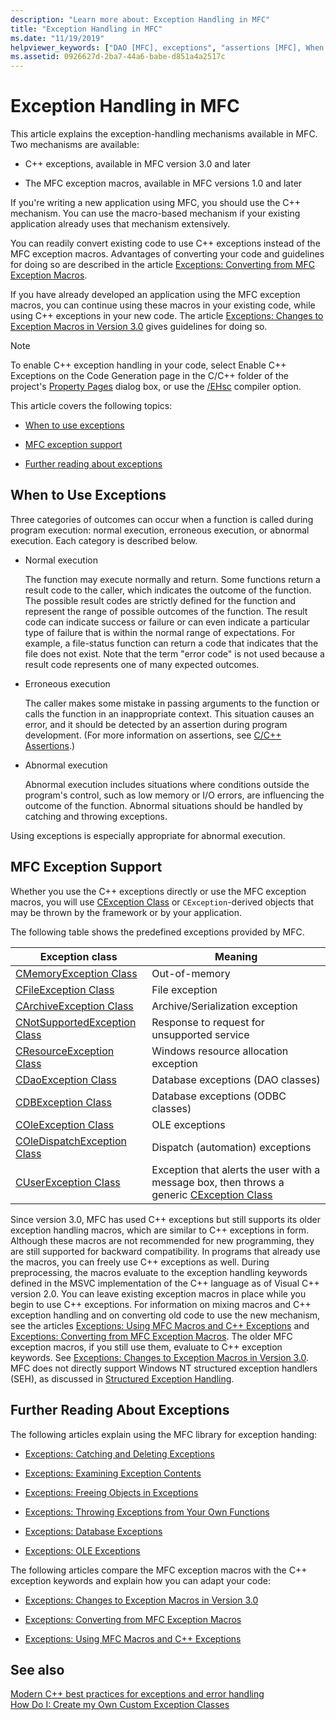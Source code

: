 ```yaml
---
description: "Learn more about: Exception Handling in MFC"
title: "Exception Handling in MFC"
ms.date: "11/19/2019"
helpviewer_keywords: ["DAO [MFC], exceptions", "assertions [MFC], When to use exceptions", "exception handling [MFC], MFC", "resource allocation exception", "resources [MFC], allocating", "keywords [MFC], exception handling", "errors [MFC], detected by assertions", "ODBC exceptions [MFC]", "serialization [MFC], exceptions", "Automation [MFC], exceptions", "exception macros [MFC]", "predefined exceptions [MFC]", "C++ exception handling [MFC], enabling", "C++ exception handling [MFC], MFC applications", "requests for unsupported services [MFC]", "database exceptions [MFC]", "archive exceptions [MFC]", "MFC, exceptions", "C++ exception handling [MFC], types of", "macros [MFC], exception handling", "abnormal program execution [MFC]", "OLE exceptions [MFC], MFC exception handling", "error handling [MFC], exceptions and", "class libraries [MFC], exception support", "exceptions [MFC], MFC macros vs. C++ keywords", "memory [MFC], out-of-memory exceptions", "Windows [MFC], resource allocation exceptions", "macros [MFC], MFC exception macros", "function calls [MFC], results", "out-of-memory exceptions [MFC]"]
ms.assetid: 0926627d-2ba7-44a6-babe-d851a4a2517c
---
```

# Exception Handling in MFC

This article explains the exception-handling mechanisms available in MFC. Two mechanisms are available:

- C++ exceptions, available in MFC version 3.0 and later

- The MFC exception macros, available in MFC versions 1.0 and later

If you're writing a new application using MFC, you should use the C++ mechanism. You can use the macro-based mechanism if your existing application already uses that mechanism extensively.

You can readily convert existing code to use C++ exceptions instead of the MFC exception macros. Advantages of converting your code and guidelines for doing so are described in the article [Exceptions: Converting from MFC Exception Macros](exceptions-converting-from-mfc-exception-macros.md).

If you have already developed an application using the MFC exception macros, you can continue using these macros in your existing code, while using C++ exceptions in your new code. The article [Exceptions: Changes to Exception Macros in Version 3.0](exceptions-changes-to-exception-macros-in-version-3-0.md) gives guidelines for doing so.

> [!NOTE]
> To enable C++ exception handling in your code, select Enable C++ Exceptions on the Code Generation page in the C/C++ folder of the project's [Property Pages](../build/reference/property-pages-visual-cpp.md) dialog box, or use the [/EHsc](../build/reference/eh-exception-handling-model.md) compiler option.

This article covers the following topics:

- [When to use exceptions](#_core_when_to_use_exceptions)

- [MFC exception support](#_core_mfc_exception_support)

- [Further reading about exceptions](#_core_further_reading_about_exceptions)

## <a name="_core_when_to_use_exceptions"></a> When to Use Exceptions

Three categories of outcomes can occur when a function is called during program execution: normal execution, erroneous execution, or abnormal execution. Each category is described below.

- Normal execution

   The function may execute normally and return. Some functions return a result code to the caller, which indicates the outcome of the function. The possible result codes are strictly defined for the function and represent the range of possible outcomes of the function. The result code can indicate success or failure or can even indicate a particular type of failure that is within the normal range of expectations. For example, a file-status function can return a code that indicates that the file does not exist. Note that the term "error code" is not used because a result code represents one of many expected outcomes.

- Erroneous execution

   The caller makes some mistake in passing arguments to the function or calls the function in an inappropriate context. This situation causes an error, and it should be detected by an assertion during program development. (For more information on assertions, see [C/C++ Assertions](/visualstudio/debugger/c-cpp-assertions).)

- Abnormal execution

   Abnormal execution includes situations where conditions outside the program's control, such as low memory or I/O errors, are influencing the outcome of the function. Abnormal situations should be handled by catching and throwing exceptions.

Using exceptions is especially appropriate for abnormal execution.

## <a name="_core_mfc_exception_support"></a> MFC Exception Support

Whether you use the C++ exceptions directly or use the MFC exception macros, you will use [CException Class](reference/cexception-class.md) or `CException`-derived objects that may be thrown by the framework or by your application.

The following table shows the predefined exceptions provided by MFC.

|Exception class|Meaning|
|---------------------|-------------|
|[CMemoryException Class](reference/cmemoryexception-class.md)|Out-of-memory|
|[CFileException Class](reference/cfileexception-class.md)|File exception|
|[CArchiveException Class](reference/carchiveexception-class.md)|Archive/Serialization exception|
|[CNotSupportedException Class](reference/cnotsupportedexception-class.md)|Response to request for unsupported service|
|[CResourceException Class](reference/cresourceexception-class.md)|Windows resource allocation exception|
|[CDaoException Class](reference/cdaoexception-class.md)|Database exceptions (DAO classes)|
|[CDBException Class](reference/cdbexception-class.md)|Database exceptions (ODBC classes)|
|[COleException Class](reference/coleexception-class.md)|OLE exceptions|
|[COleDispatchException Class](reference/coledispatchexception-class.md)|Dispatch (automation) exceptions|
|[CUserException Class](reference/cuserexception-class.md)|Exception that alerts the user with a message box, then throws a generic [CException Class](reference/cexception-class.md)|

Since version 3.0, MFC has used C++ exceptions but still supports its older exception handling macros, which are similar to C++ exceptions in form. Although these macros are not recommended for new programming, they are still supported for backward compatibility. In programs that already use the macros, you can freely use C++ exceptions as well. During preprocessing, the macros evaluate to the exception handling keywords defined in the MSVC implementation of the C++ language as of Visual C++ version 2.0. You can leave existing exception macros in place while you begin to use C++ exceptions. For information on mixing macros and C++ exception handling and on converting old code to use the new mechanism, see the articles [Exceptions: Using MFC Macros and C++ Exceptions](exceptions-using-mfc-macros-and-cpp-exceptions.md) and [Exceptions: Converting from MFC Exception Macros](exceptions-converting-from-mfc-exception-macros.md). The older MFC exception macros, if you still use them, evaluate to C++ exception keywords. See [Exceptions: Changes to Exception Macros in Version 3.0](exceptions-changes-to-exception-macros-in-version-3-0.md). MFC does not directly support Windows NT structured exception handlers (SEH), as discussed in [Structured Exception Handling](/windows/win32/debug/structured-exception-handling).

## <a name="_core_further_reading_about_exceptions"></a> Further Reading About Exceptions

The following articles explain using the MFC library for exception handing:

- [Exceptions: Catching and Deleting Exceptions](exceptions-catching-and-deleting-exceptions.md)

- [Exceptions: Examining Exception Contents](exceptions-examining-exception-contents.md)

- [Exceptions: Freeing Objects in Exceptions](exceptions-freeing-objects-in-exceptions.md)

- [Exceptions: Throwing Exceptions from Your Own Functions](exceptions-throwing-exceptions-from-your-own-functions.md)

- [Exceptions: Database Exceptions](exceptions-database-exceptions.md)

- [Exceptions: OLE Exceptions](exceptions-ole-exceptions.md)

The following articles compare the MFC exception macros with the C++ exception keywords and explain how you can adapt your code:

- [Exceptions: Changes to Exception Macros in Version 3.0](exceptions-changes-to-exception-macros-in-version-3-0.md)

- [Exceptions: Converting from MFC Exception Macros](exceptions-converting-from-mfc-exception-macros.md)

- [Exceptions: Using MFC Macros and C++ Exceptions](exceptions-using-mfc-macros-and-cpp-exceptions.md)

## See also

[Modern C++ best practices for exceptions and error handling](../cpp/errors-and-exception-handling-modern-cpp.md)<br/>
[How Do I: Create my Own Custom Exception Classes](https://go.microsoft.com/fwlink/p/?linkid=128045)
